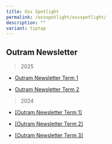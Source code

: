 ```yaml
---
title: Oss Spotlight
permalink: /ossspotlight/ossspotlight/
description: ""
variant: tiptap
---
```

<h2>Outram Newsletter</h2>
<blockquote>
<p>2025</p>
<p></p>
</blockquote>
<ul data-tight="true" class="tight">
<li>
<p><a href="https://go.gov.sg/outramspotlight25" rel="noopener nofollow" target="_blank">Outram Newsletter Term 1</a>
</p>
</li>
<li>
<p><a href="https://go.gov.sg/t2newsletter" rel="noopener nofollow" target="_blank">Outram Newsletter Term 2</a>
</p>
</li>
</ul>
<blockquote>
<p>2024</p>
</blockquote>
<p></p>
<ul data-tight="true" class="tight">
<li>
<p><a href="/files/Parents and Students/Parents/Outram_Newsletter_2024___lite.pdf" rel="noopener noreferrer nofollow" target="_blank">[Outram Newsletter Term 1]</a>
</p>
</li>
<li>
<p><a href="/files/Parents%20and%20Students/Outram_Spotlight__2_final_compressed__1_.pdf" rel="noopener nofollow" target="_blank">[Outram Newsletter Term 2]</a>
</p>
</li>
<li>
<p><a href="/files/Parents and Students/Outram_Spotlight__3__updated.pdf" rel="noopener noreferrer nofollow" target="_blank">[Outram Newsletter Term 3]</a>
</p>
<p></p>
</li>
</ul>
<p></p>